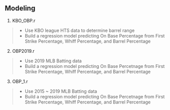 ## Modeling

1. KBO_OBP.r 
> + Use KBO league HTS data to determine barrel range
> + Build a regression model predicting On Base Percentage from First Strike Percentage, Whiff Percentage, and Barrel Percentage
2. OBP2019.r
> + Use 2019 MLB Batting data
> + Build a regression model predicting On Base Percetnage from First Strike Percentage, Whiff Percentage, and Barrel Percentage
3. OBP_1.r
> + Use 2015 ~ 2019 MLB Batting data
> + Build a regression model predicting On Base Percetnage from First Strike Percentage, Whiff Percentage, and Barrel Percentage
